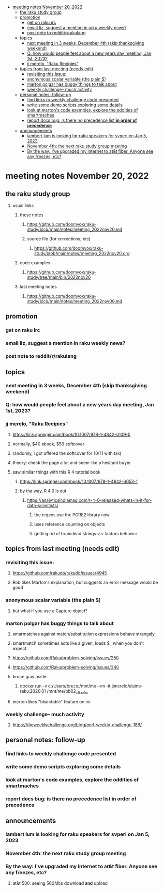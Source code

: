 - [meeting notes November 20, 2022](#org99027d2)
  - [the raku study group](#org7b15a01)
  - [promotion](#orgc6eb4dd)
    - [get on raku irc](#org1de7c28)
    - [email liz, suggest a mention in raku weekly news?](#orga03775d)
    - [post note to reddit/r/rakulang](#orge75f620)
  - [topics](#org6dc8a01)
    - [next meeting in 3 weeks, December 4th (skip thanksgiving weekend)](#org6488e2b)
    - [Q: how would people feel about a new years day meeting, Jan 1st, 2023?](#org27c59ad)
    - [jj merelo, "Raku Recipies"](#org8d3db2f)
  - [topics from last meeting (needs edit)](#orgff5e6b4)
    - [revisiting this issue:](#orgd42520d)
    - [anonymous scalar variable (the plain $)](#orgf25d188)
    - [marton polgar has buggy things to talk about](#orgf6003f2)
    - [weekly challenge&#x2013; much activity](#orgeef027b)
  - [personal notes: follow-up](#org5caf46f)
    - [find links to weekly challenge code presented](#orgebc58eb)
    - [write some demo scripts exploring some details](#org5f1c5bf)
    - [look at marton's code examples, explore the oddities of smartmaches](#orgae9eb09)
    - [report docs bug: is there no precedence list **in order of precedence**](#org9a53b5c)
  - [announcements](#orgd52d63d)
    - [lambert lum is looking for raku speakers for svperl on Jan 5, 2023](#orgb0695e9)
    - [November 4th: the next raku study group meeting](#orgea9052d)
    - [By the way: I've upgraded my internet to at&t fiber.  Anyone see any freezes, etc?](#orgd6888db)


<a id="org99027d2"></a>

# meeting notes November 20, 2022


<a id="org7b15a01"></a>

## the raku study group

1.  usual links

    1.  these notes
    
        1.  <https://github.com/doomvox/raku-study/blob/main/notes/meeting_2022nov20.md>
        
        2.  source file (for corrections, etc)
        
            1.  <https://github.com/doomvox/raku-study/blob/main/notes/meeting_2022nov20.org>
    
    2.  code examples
    
        1.  <https://github.com/doomvox/raku-study/tree/main/bin/2022nov20>
    
    3.  last meeting notes
    
        1.  <https://github.com/doomvox/raku-study/blob/main/notes/meeting_2022nov06.md>


<a id="orgc6eb4dd"></a>

## promotion


<a id="org1de7c28"></a>

### get on raku irc


<a id="orga03775d"></a>

### email liz, suggest a mention in raku weekly news?


<a id="orge75f620"></a>

### post note to reddit/r/rakulang


<a id="org6dc8a01"></a>

## topics


<a id="org6488e2b"></a>

### next meeting in 3 weeks, December 4th (skip thanksgiving weekend)


<a id="org27c59ad"></a>

### Q: how would people feel about a new years day meeting, Jan 1st, 2023?


<a id="org8d3db2f"></a>

### jj merelo, "Raku Recipies"

1.  <https://link.springer.com/book/10.1007/978-1-4842-6109-5>

2.  normally, $40 ebook, $50 softcover

3.  randomly, I got offered the softcover for $10 ($11 with tax)

4.  theory: check the page a lot and seem like a hesitant buyer

5.  saw similar things with this R 4 tutorial book

    1.  <https://link.springer.com/book/10.1007/978-1-4842-6053-1>
    
    2.  by the way, R 4.0 is out
    
        1.  <https://analyticsindiamag.com/r-4-0-released-whats-in-it-for-data-scientists/>
        
            1.  the regexs use the PCRE2 library now
            
            2.  uses reference counting on objects
            
            3.  getting rid of braindead strings-as-factors behavior


<a id="orgff5e6b4"></a>

## topics from last meeting (needs edit)


<a id="orgd42520d"></a>

### revisiting this issue:

1.  <https://github.com/rakudo/rakudo/issues/4945>

2.  Rob likes Marton's explanation, but suggests an error message would be good


<a id="orgf25d188"></a>

### anonymous scalar variable (the plain $)

1.  but what if you use a Capture object?


<a id="orgf6003f2"></a>

### marton polgar has buggy things to talk about

1.  smarmatches against match/substitution expressions behave strangely

2.  smartmatch sometimes acts like a given, loads $\_ when you don't expect.

3.  <https://github.com/Raku/problem-solving/issues/250>

4.  <https://github.com/Raku/problem-solving/issues/346>

5.  bruce gray aside:

    1.  docker run -v c:/Users/bruce:/mnt/me &#x2013;rm -it jjmerelo/alpine-raku:2020.01    /mnt/me/bb02<sub>c6.raku</sub>

6.  marton likes "bisectable" feature on irc


<a id="orgeef027b"></a>

### weekly challenge&#x2013; much activity

1.  <https://theweeklychallenge.org/blog/perl-weekly-challenge-189/>


<a id="org5caf46f"></a>

## personal notes: follow-up


<a id="orgebc58eb"></a>

### find links to weekly challenge code presented


<a id="org5f1c5bf"></a>

### write some demo scripts exploring some details


<a id="orgae9eb09"></a>

### look at marton's code examples, explore the oddities of smartmaches


<a id="org9a53b5c"></a>

### report docs bug: is there no precedence list **in order of precedence**


<a id="orgd52d63d"></a>

## announcements


<a id="orgb0695e9"></a>

### lambert lum is looking for raku speakers for svperl on Jan 5, 2023


<a id="orgea9052d"></a>

### November 4th: the next raku study group meeting


<a id="orgd6888db"></a>

### By the way: I've upgraded my internet to at&t fiber.  Anyone see any freezes, etc?

1.  at&t 500: seeing 560Mbs download **and** upload

